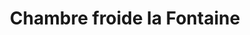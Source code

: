 ---
title: "Chambre froide la Fontaine"
url: /kinshasa/chambre-froide-la-fontaine/
shop: commodité
---